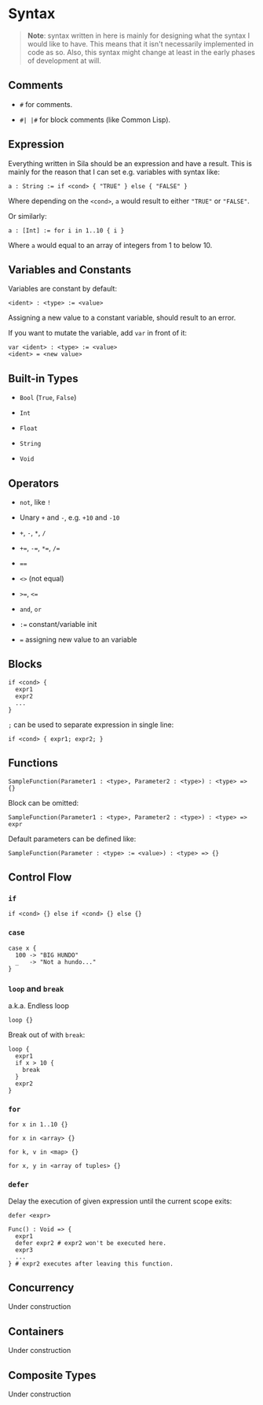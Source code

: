 # Syntax

> **Note**: syntax written in here is mainly for designing what the syntax I
> would like to have. This means that it isn't necessarily implemented in code
> as so. Also, this syntax might change at least in the early phases of
> development at will.

## Comments

- `#` for comments.

- `#| |#` for block comments (like Common Lisp).

## Expression

Everything written in Sila should be an expression and have a result. This is
mainly for the reason that I can set e.g. variables with syntax like:

```
a : String := if <cond> { "TRUE" } else { "FALSE" }
```

Where depending on the `<cond>`, `a` would result to either `"TRUE"` or `"FALSE"`.

Or similarly:

```
a : [Int] := for i in 1..10 { i }
```

Where `a` would equal to an array of integers from 1 to below 10.

## Variables and Constants

Variables are constant by default:

```
<ident> : <type> := <value>
```

Assigning a new value to a constant variable, should result to an error.

If you want to mutate the variable, add `var` in front of it:

```
var <ident> : <type> := <value>
<ident> = <new value>
```

## Built-in Types

- `Bool` (`True`, `False`)

- `Int`

- `Float`

- `String`

- `Void`

## Operators

- `not`, like `!`

- Unary `+` and `-`, e.g. `+10` and `-10`

- `+`, `-`, `*`, `/`

- `+=`, `-=`, `*=`, `/=`

- `==`

- `<>` (not equal)

- `>=`, `<=`

- `and`, `or`

- `:=` constant/variable init

- `=` assigning new value to an variable

## Blocks

```
if <cond> {
  expr1
  expr2
  ...
}
```

`;` can be used to separate expression in single line:

```
if <cond> { expr1; expr2; }
```

## Functions

```
SampleFunction(Parameter1 : <type>, Parameter2 : <type>) : <type> => {}
```

Block can be omitted:

```
SampleFunction(Parameter1 : <type>, Parameter2 : <type>) : <type> => expr
```


Default parameters can be defined like:

```
SampleFunction(Parameter : <type> := <value>) : <type> => {}
```

## Control Flow

### `if`

```
if <cond> {} else if <cond> {} else {}
```

### `case`

```
case x {
  100 -> "BIG HUNDO"
  _   -> "Not a hundo..."
}
```

### `loop` and `break`

a.k.a. Endless loop

```
loop {}
```

Break out of with `break`:

```
loop {
  expr1
  if x > 10 {
    break
  }
  expr2
}
```

### `for`

```
for x in 1..10 {}
```

```
for x in <array> {}
```

```
for k, v in <map> {}
```

```
for x, y in <array of tuples> {}
```

### `defer`

Delay the execution of given expression until the current scope exits:

```
defer <expr>
```

```
Func() : Void => {
  expr1
  defer expr2 # expr2 won't be executed here.
  expr3
  ...
} # expr2 executes after leaving this function.
```

## Concurrency

Under construction

## Containers

Under construction

## Composite Types

Under construction
